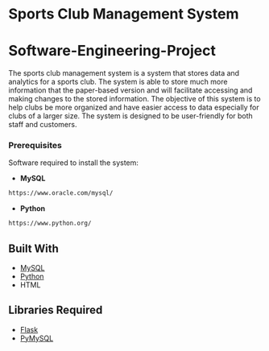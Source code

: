 # Sports Club Management System

# Software-Engineering-Project

The sports club management system is a system that stores data and analytics for a sports club. The system is able to store much more information that the paper-based version and will facilitate accessing and making changes to the stored information. The objective of this system is to help clubs be more organized and have easier access to data especially for clubs of a larger size. The system is designed to be user-friendly for both staff and customers.  


### Prerequisites
Software required to install the system:
* **MySQL**
```bash
https://www.oracle.com/mysql/
```
* **Python**
```bash
https://www.python.org/
```


## Built With

* [MySQL](https://www.mysql.com/products/workbench/)
* [Python](https://www.python.org/) 
* HTML

## Libraries Required

* [Flask](https://flask.palletsprojects.com/en/1.1.x/)
* [PyMySQL](https://pypi.org/project/PyMySQL/)




